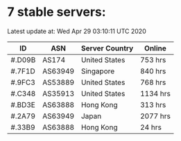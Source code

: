 # 7 stable servers:

Latest update at: Wed Apr 29 03:10:11 UTC 2020

| ID | ASN | Server Country | Online |
| -- | --- | -------------- | ------ |
| #.D09B | AS174 | United States | 753 hrs |
| #.7F1D | AS63949 | Singapore | 840 hrs |
| #.9FC3 | AS53889 | United States | 768 hrs |
| #.C348 | AS35913 | United States | 1134 hrs |
| #.BD3E | AS63888 | Hong Kong | 313 hrs |
| #.2A79 | AS63949 | Japan | 2077 hrs |
| #.33B9 | AS63888 | Hong Kong | 24 hrs |

